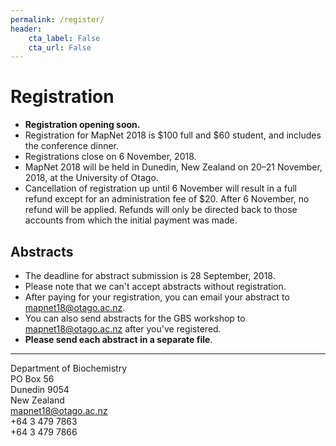 ```yaml
---
permalink: /register/
header:
    cta_label: False
    cta_url: False
---
```


<span></span>

# Registration

- **Registration opening soon.**
- Registration for MapNet 2018 is $100 full and $60 student, and includes the conference dinner.
- Registrations close on 6 November, 2018.
- MapNet 2018 will be held in Dunedin, New Zealand on 20–21 November, 2018, at the University of Otago.
- Cancellation of registration up until 6 November will result in a full refund except for an administration fee of $20. After 6 November, no refund will be applied. Refunds will only be directed back to those accounts from which the initial payment was made.

## Abstracts

- The deadline for abstract submission is 28 September, 2018.
- Please note that we can't accept abstracts without registration.
- After paying for your registration, you can email your abstract to [mapnet18@otago.ac.nz](mailto:mapnet18@otago.ac.nz).
- You can also send abstracts for the GBS workshop to [mapnet18@otago.ac.nz](mailto:mapnet18@otago.ac.nz) after you've registered.
- **Please send each abstract in a separate file**.

---

Department of Biochemistry  
PO Box 56  
Dunedin 9054  
New Zealand  
<i class="fa fa-envelope"></i> [mapnet18@otago.ac.nz](mailto:mapnet18@otago.ac.nz)  
<i class="fa fa-phone"></i> +64 3 479 7863  
<i class="fa fa-fax"></i> +64 3 479 7866